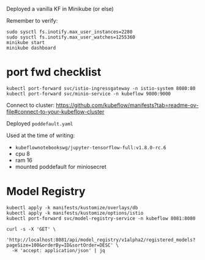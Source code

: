 Deployed a vanilla KF in Minikube (or else)

Remember to verify:
```
sudo sysctl fs.inotify.max_user_instances=2280
sudo sysctl fs.inotify.max_user_watches=1255360
minikube start
minikube dashboard
```

# port fwd checklist
```
kubectl port-forward svc/istio-ingressgateway -n istio-system 8080:80
kubectl port-forward svc/minio-service -n kubeflow 9000:9000
```

Connect to cluster: https://github.com/kubeflow/manifests?tab=readme-ov-file#connect-to-your-kubeflow-cluster

Deployed `poddefault.yaml`

Used at the time of writing:
- `kubeflownotebookswg/jupyter-tensorflow-full:v1.8.0-rc.6`
- cpu 8
- ram 16
- mounted poddefault for miniosecret


# Model Registry
```
kubectl apply -k manifests/kustomize/overlays/db
kubectl apply -k manifests/kustomize/options/istio
kubectl port-forward svc/model-registry-service -n kubeflow 8081:8080
```

```
curl -s -X 'GET' \
  'http://localhost:8081/api/model_registry/v1alpha2/registered_models?pageSize=100&orderBy=ID&sortOrder=DESC' \
  -H 'accept: application/json' | jq
```
